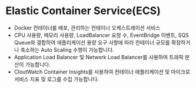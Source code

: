 
# Elastic Container Service(ECS)

- Docker 컨테이너를 배포, 관리하는 컨테이너 오케스트레이션 서비스
- CPU 사용량, 메모리 사용량, LoadBalancer 요청 수, EventBridge 이벤트, SQS Queue와 결합하여 애플리케이션 용량 요구 사항에 따라 컨테이너 규모를 확장하거나 축소하는 Auto Scaling 수행이 가능합니다.
- Application Load Balancer 및 Network Load Balancer를 사용하여 트래픽 분산이 가능합니다.
- CloutWatch Container Insights를 사용하여 컨테이너 애플리케이션 및 마이크로서비스 지표 및 로그를 수집 가능합니다.
